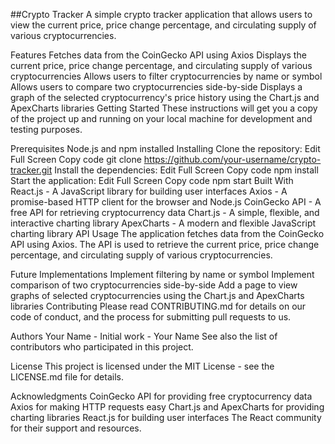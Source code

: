 ##Crypto Tracker
A simple crypto tracker application that allows users to view the current price, price change percentage, and circulating supply of various cryptocurrencies.

Features
Fetches data from the CoinGecko API using Axios
Displays the current price, price change percentage, and circulating supply of various cryptocurrencies
Allows users to filter cryptocurrencies by name or symbol
Allows users to compare two cryptocurrencies side-by-side
Displays a graph of the selected cryptocurrency's price history using the Chart.js and ApexCharts libraries
Getting Started
These instructions will get you a copy of the project up and running on your local machine for development and testing purposes.

Prerequisites
Node.js and npm installed
Installing
Clone the repository:
Edit
Full Screen
Copy code
git clone https://github.com/your-username/crypto-tracker.git
Install the dependencies:
Edit
Full Screen
Copy code
npm install
Start the application:
Edit
Full Screen
Copy code
npm start
Built With
React.js - A JavaScript library for building user interfaces
Axios - A promise-based HTTP client for the browser and Node.js
CoinGecko API - A free API for retrieving cryptocurrency data
Chart.js - A simple, flexible, and interactive charting library
ApexCharts - A modern and flexible JavaScript charting library
API Usage
The application fetches data from the CoinGecko API using Axios. The API is used to retrieve the current price, price change percentage, and circulating supply of various cryptocurrencies.

Future Implementations
Implement filtering by name or symbol
Implement comparison of two cryptocurrencies side-by-side
Add a page to view graphs of selected cryptocurrencies using the Chart.js and ApexCharts libraries
Contributing
Please read CONTRIBUTING.md for details on our code of conduct, and the process for submitting pull requests to us.

Authors
Your Name - Initial work - Your Name
See also the list of contributors who participated in this project.

License
This project is licensed under the MIT License - see the LICENSE.md file for details.

Acknowledgments
CoinGecko API for providing free cryptocurrency data
Axios for making HTTP requests easy
Chart.js and ApexCharts for providing charting libraries
React.js for building user interfaces
The React community for their support and resources.
